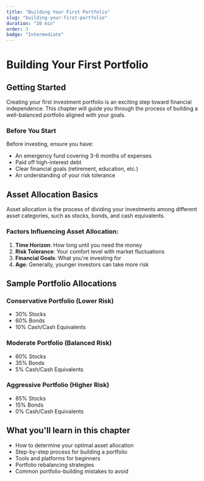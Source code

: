 ```yaml
---
title: "Building Your First Portfolio"
slug: "building-your-first-portfolio"
duration: "20 min"
order: 3
badge: "Intermediate"
---
```


# Building Your First Portfolio

## Getting Started

Creating your first investment portfolio is an exciting step toward financial independence. This chapter will guide you through the process of building a well-balanced portfolio aligned with your goals.

### Before You Start

Before investing, ensure you have:

- An emergency fund covering 3-6 months of expenses
- Paid off high-interest debt
- Clear financial goals (retirement, education, etc.)
- An understanding of your risk tolerance

## Asset Allocation Basics

Asset allocation is the process of dividing your investments among different asset categories, such as stocks, bonds, and cash equivalents.

### Factors Influencing Asset Allocation:

1. **Time Horizon**: How long until you need the money
2. **Risk Tolerance**: Your comfort level with market fluctuations
3. **Financial Goals**: What you're investing for
4. **Age**: Generally, younger investors can take more risk

## Sample Portfolio Allocations

### Conservative Portfolio (Lower Risk)
- 30% Stocks
- 60% Bonds
- 10% Cash/Cash Equivalents

### Moderate Portfolio (Balanced Risk)
- 60% Stocks
- 35% Bonds
- 5% Cash/Cash Equivalents

### Aggressive Portfolio (Higher Risk)
- 85% Stocks
- 15% Bonds
- 0% Cash/Cash Equivalents

## What you'll learn in this chapter

- How to determine your optimal asset allocation
- Step-by-step process for building a portfolio
- Tools and platforms for beginners
- Portfolio rebalancing strategies
- Common portfolio-building mistakes to avoid